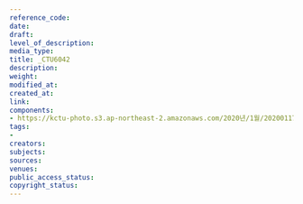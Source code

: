 ```yaml
---
reference_code: 
date: 
draft: 
level_of_description: 
media_type: 
title: _CTU6042
description: 
weight: 
modified_at: 
created_at: 
link: 
components:
- https://kctu-photo.s3.ap-northeast-2.amazonaws.com/2020년/1월/20200117_경마기수+문중원+열사+문재해결+촉구+오체투지+1일차/_CTU6042.jpg
tags:
- 
creators: 
subjects: 
sources: 
venues: 
public_access_status: 
copyright_status: 
---
```

